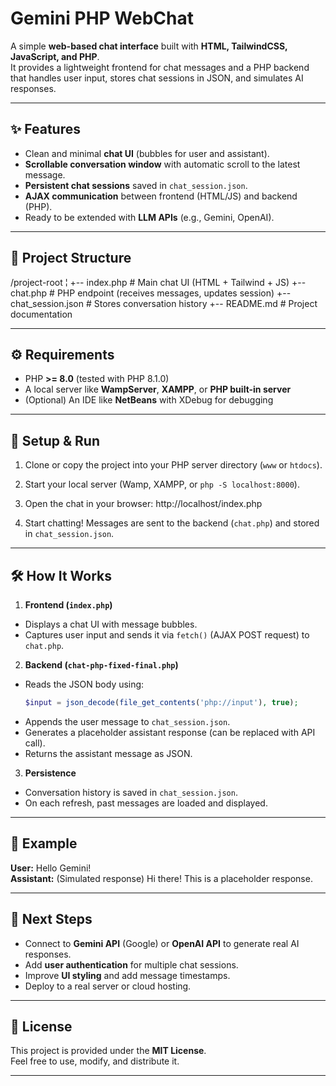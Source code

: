 # Gemini PHP WebChat

A simple **web-based chat interface** built with **HTML, TailwindCSS, JavaScript, and PHP**.  
It provides a lightweight frontend for chat messages and a PHP backend that handles user input, stores chat sessions in JSON, and simulates AI responses.

---

## ✨  Features

- Clean and minimal **chat UI** (bubbles for user and assistant).
- **Scrollable conversation window** with automatic scroll to the latest message.
- **Persistent chat sessions** saved in `chat_session.json`.
- **AJAX communication** between frontend (HTML/JS) and backend (PHP).
- Ready to be extended with **LLM APIs** (e.g., Gemini, OpenAI).

---

## 📂 Project Structure

/project-root
¦
+-- index.php # Main chat UI (HTML + Tailwind + JS)
+-- chat.php # PHP endpoint (receives messages, updates session)
+-- chat_session.json # Stores conversation history
+-- README.md # Project documentation

---

## ⚙️ Requirements

- PHP **>= 8.0** (tested with PHP 8.1.0)
- A local server like **WampServer**, **XAMPP**, or **PHP built-in server**
- (Optional) An IDE like **NetBeans** with XDebug for debugging

---

## 🚀 Setup & Run

1. Clone or copy the project into your PHP server directory (`www` or `htdocs`).
2. Start your local server (Wamp, XAMPP, or `php -S localhost:8000`).
3. Open the chat in your browser:
http://localhost/index.php

4. Start chatting! Messages are sent to the backend (`chat.php`) and stored in `chat_session.json`.

---

## 🛠️ How It Works

1. **Frontend (`index.php`)**  
- Displays a chat UI with message bubbles.  
- Captures user input and sends it via `fetch()` (AJAX POST request) to `chat.php`.  

2. **Backend (`chat-php-fixed-final.php`)**  
- Reads the JSON body using:
  ```php
  $input = json_decode(file_get_contents('php://input'), true);
  ```
- Appends the user message to `chat_session.json`.  
- Generates a placeholder assistant response (can be replaced with API call).  
- Returns the assistant message as JSON.

3. **Persistence**  
- Conversation history is saved in `chat_session.json`.  
- On each refresh, past messages are loaded and displayed.

---

## 📌 Example

**User:** Hello Gemini!  
**Assistant:** (Simulated response) Hi there! This is a placeholder response.

---

## 🔮 Next Steps

- Connect to **Gemini API** (Google) or **OpenAI API** to generate real AI responses.  
- Add **user authentication** for multiple chat sessions.  
- Improve **UI styling** and add message timestamps.  
- Deploy to a real server or cloud hosting.

---

## 📜 License

This project is provided under the **MIT License**.  
Feel free to use, modify, and distribute it.

---

